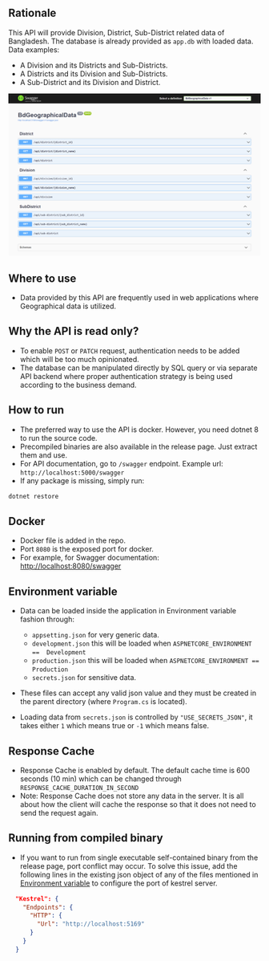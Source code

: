 ## Rationale

This API will provide Division, District, Sub-District related data of Bangladesh. The database is already provided as `app.db` with loaded data. Data examples:

- A Division and its Districts and Sub-Districts.
- A Districts and its Division and Sub-Districts.
- A Sub-District and its Division and District.

![Screenshot of swagger doc](api.png)

## Where to use

- Data provided by this API are frequently used in web applications where Geographical data is utilized.

## Why the API is read only?

- To enable `POST` or `PATCH` request, authentication needs to be added which will be too much opinionated.
- The database can be manipulated directly by SQL query or via separate API backend where proper authentication strategy is being used according to the business demand.

## How to run

- The preferred way to use the API is docker. However, you need dotnet 8 to run the source code.
- Precompiled binaries are also available in the release page. Just extract them and use.
- For API documentation, go to `/swagger` endpoint. Example url: `http://localhost:5000/swagger`
- If any package is missing, simply run:

```bash
dotnet restore
```

## Docker

- Docker file is added in the repo.
- Port `8080` is the exposed port for docker.
- For example, for Swagger documentation: [http://localhost:8080/swagger](http://localhost:8080/swagger)

## Environment variable

- Data can be loaded inside the application in Environment variable fashion through:

  - `appsetting.json` for very generic data.
  - `development.json` this will be loaded when `ASPNETCORE_ENVIRONMENT ==  Development`
  - `production.json` this will be loaded when `ASPNETCORE_ENVIRONMENT ==  Production`
  - `secrets.json` for sensitive data.

- These files can accept any valid json value and they must be created in the parent directory (where `Program.cs` is located).

- Loading data from `secrets.json` is controlled by `"USE_SECRETS_JSON"`, it takes either `1` which means true or `-1` which means false.

## Response Cache

- Response Cache is enabled by default. The default cache time is 600 seconds (10 min) which can be changed through `RESPONSE_CACHE_DURATION_IN_SECOND`
- Note: Response Cache does not store any data in the server. It is all about how the client will cache the response so that it does not need to send the request again.

## Running from compiled binary

- If you want to run from single executable self-contained binary from the release page, port conflict may occur. To solve this issue, add the following lines in the existing json object of any of the files mentioned in [Environment variable](#environment-variable) to configure the port of kestrel server.

```json
  "Kestrel": {
    "Endpoints": {
      "HTTP": {
        "Url": "http://localhost:5169"
      }
    }
  }
```
